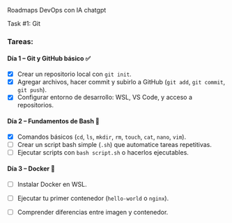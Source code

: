 Roadmaps DevOps con IA chatgpt

Task #1:
Git
### Tareas:

#### Día 1 – Git y GitHub básico ✅
- [x] Crear un repositorio local con `git init`.
- [x] Agregar archivos, hacer commit y subirlo a GitHub (`git add`, `git commit`, `git push`).
- [x] Configurar entorno de desarrollo: WSL, VS Code, y acceso a repositorios.

#### Día 2 – Fundamentos de Bash 🐚
- [x] Comandos básicos (`cd`, `ls`, `mkdir`, `rm`, `touch`, `cat`, `nano`, `vim`).
- [ ] Crear un script bash simple (`.sh`) que automatice tareas repetitivas.
- [ ] Ejecutar scripts con `bash script.sh` o hacerlos ejecutables.

#### Día 3 – Docker 🐳
- [ ] Instalar Docker en WSL.
- [ ] Ejecutar tu primer contenedor (`hello-world` o `nginx`).
- [ ] Comprender diferencias entre imagen y contenedor.



